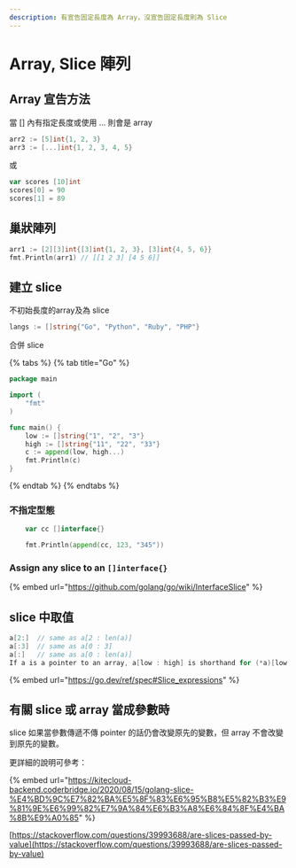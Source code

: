 ```yaml
---
description: 有宣告固定長度為 Array，沒宣告固定長度則為 Slice
---
```


# Array, Slice 陣列

## Array 宣告方法

當 \[] 內有指定長度或使用 ... 則會是 array

```go
arr2 := [5]int{1, 2, 3}
arr3 := [...]int{1, 2, 3, 4, 5}
```

或

```go
var scores [10]int
scores[0] = 90
scores[1] = 89
```

## 巢狀陣列

```go
arr1 := [2][3]int{[3]int{1, 2, 3}, [3]int{4, 5, 6}}
fmt.Println(arr1) // [[1 2 3] [4 5 6]]
```

## 建立 slice

不初始長度的array及為 slice

```go
langs := []string{"Go", "Python", "Ruby", "PHP"}
```

合併 slice

{% tabs %}
{% tab title="Go" %}
```go
package main

import (
	"fmt"
)

func main() {
	low := []string{"1", "2", "3"}
	high := []string{"11", "22", "33"}
	c := append(low, high...)
	fmt.Println(c)
}

```
{% endtab %}
{% endtabs %}

### 不指定型態

```go
	var cc []interface{}

	fmt.Println(append(cc, 123, "345"))
```

### Assign any slice to an `[]interface{}`

{% embed url="https://github.com/golang/go/wiki/InterfaceSlice" %}

## slice 中取值

```go
a[2:]  // same as a[2 : len(a)]
a[:3]  // same as a[0 : 3]
a[:]   // same as a[0 : len(a)]
If a is a pointer to an array, a[low : high] is shorthand for (*a)[low : high].
```

{% embed url="https://go.dev/ref/spec#Slice_expressions" %}

## 有關 slice 或 array 當成參數時

slice 如果當參數傳遞不傳 pointer 的話仍會改變原先的變數，但 array 不會改變到原先的變數。

更詳細的說明可參考：

{% embed url="https://kitecloud-backend.coderbridge.io/2020/08/15/golang-slice-%E4%BD%9C%E7%82%BA%E5%8F%83%E6%95%B8%E5%82%B3%E9%81%9E%E6%99%82%E7%9A%84%E6%B3%A8%E6%84%8F%E4%BA%8B%E9%A0%85" %}

[https://stackoverflow.com/questions/39993688/are-slices-passed-by-value](https://stackoverflow.com/questions/39993688/are-slices-passed-by-value)
